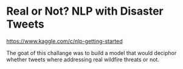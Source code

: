 # Real or Not? NLP with Disaster Tweets

https://www.kaggle.com/c/nlp-getting-started


The goat of this challange was to build a model that would deciphor whether tweets where addressing real wildfire threats or not. 
